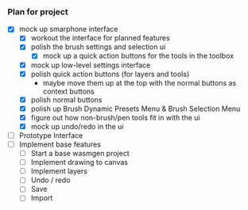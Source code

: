 ### Plan for project

- [x] mock up smarphone interface
    - [x] workout the interface for planned features
    - [x] polish the brush settings and selection ui
        - [x] mock up a quick action buttons for the tools in the toolbox
    - [x] mock up low-level settings interface
    - [x] polish quick action buttons (for layers and tools)
        - maybe move them up at the top with the normal buttons as context buttons
    - [x] polish normal buttons 
    - [x] polish up Brush Dynamic Presets Menu & Brush Selection Menu
    - [x] figure out how non-brush/pen tools fit in with the ui
    - [x] mock up undo/redo in the ui
- [ ] Prototype Interface
- [ ] Implement base features
    - [ ] Start a base wasmgen project
    - [ ] Implement drawing to canvas
    - [ ] Implement layers
    - [ ] Undo / redo
    - [ ] Save
    - [ ] Import